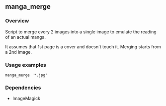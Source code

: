 ## manga_merge

### Overview

Script to merge every 2 images into a single image to emulate the reading of an actual manga.

It assumes that 1st page is a cover and doesn't touch it. Merging starts from a 2nd image.

### Usage examples

```
manga_merge '*.jpg'
```

### Dependencies

* ImageMagick
